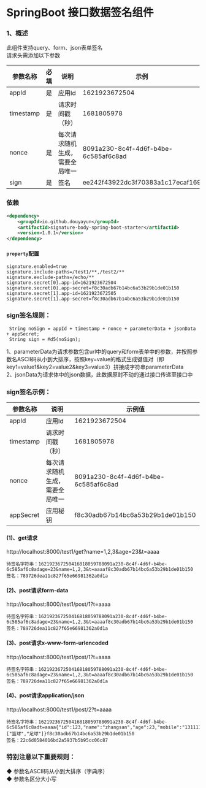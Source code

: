 # SpringBoot 接口数据签名组件

### 1、概述
此组件支持query、form、json表单签名<br>
请求头需添加以下参数<br>

| 参数名称  | 必填 | 说明                           | 示例                                 |
| --------- | ---- | ------------------------------ | ------------------------------------ |
| appId     | 是   | 应用Id                         | 1621923672504                        |
| timestamp | 是   | 请求时间戳（秒）               | 1681805978                           |
| nonce     | 是   | 每次请求随机生成，需要全局唯一 | 8091a230-8c4f-4d6f-b4be-6c585af6c8ad |
| sign      | 是   | 签名                           | ee242f43922dc3f70383a1c17ecaf169     |

### 依赖
```xml
<dependency>
    <groupId>io.github.douyayun</groupId>
    <artifactId>signature-body-spring-boot-starter</artifactId>
    <version>1.0.1</version>
</dependency>
```

#### `property`配置

```
signature.enabled=true
signature.include-paths=/test1/**,/test2/**
signature.exclude-paths=/echo/**
signature.secret[0].app-id=1621923672504
signature.secret[0].app-secret=f8c30adb67b14bc6a53b29b1de01b150
signature.secret[1].app-id=1621923672505
signature.secret[1].app-secret=f8c30adb67b14bc6a53b29b1de01b150
```

### sign签名规则：

```
 String noSign = appId + timestamp + nonce + parameterData + jsonData + appSecret;
 String sign = Md5(noSign);
```

1、parameterData为请求参数包含url中的query和form表单中的参数，并按照参数名ASCII码从小到大排序，按照key=value的格式生成键值对（即key1=value1&key2=value2&key3=value3）拼接成字符串parameterData<br>
2、jsonData为请求体中的json数据，此数据原封不动的通过接口传递至接口中<br>

### sign签名示例：
| 参数名称  | 说明                           | 示例值                               |
| --------- | ------------------------------ | ------------------------------------ |
| appId     | 应用Id                         | 1621923672504                        |
| timestamp | 请求时间戳（秒）               | 1681805978                           |
| nonce     | 每次请求随机生成，需要全局唯一 | 8091a230-8c4f-4d6f-b4be-6c585af6c8ad |
| appSecret | 应用秘钥                       | f8c30adb67b14bc6a53b29b1de01b150     |

#### (1)、get请求

http://localhost:8000/test1/get?name=1,2,3&age=23&t=aaaa

```
待签名字符串：162192367250416818059788091a230-8c4f-4d6f-b4be-6c585af6c8adage=23&name=1,2,3&t=aaaaf8c30adb67b14bc6a53b29b1de01b150
签名：789726dea11c827f65e66981362a0d1a
```

#### (2)、post请求form-data
http://localhost:8000/test1/post/1?t=aaaa

```
待签名字符串：162192367250416818059788091a230-8c4f-4d6f-b4be-6c585af6c8adage=23&name=1,2,3&t=aaaaf8c30adb67b14bc6a53b29b1de01b150
签名：789726dea11c827f65e66981362a0d1a
```
#### (3)、post请求x-www-form-urlencoded
http://localhost:8000/test1/post/1?t=aaaa

```
待签名字符串：162192367250416818059788091a230-8c4f-4d6f-b4be-6c585af6c8adage=23&name=1,2,3&t=aaaaf8c30adb67b14bc6a53b29b1de01b150
签名：789726dea11c827f65e66981362a0d1a
```
#### (4)、post请求application/json
http://localhost:8000/test1/post/2?t=aaaa

```
待签名字符串：162192367250416818059788091a230-8c4f-4d6f-b4be-6c585af6c8adt=aaaa{"id":123,"name":"zhangsan","age":23,"mobile":"13111111111","hobby":["篮球","足球"]}f8c30adb67b14bc6a53b29b1de01b150
签名：22c6d0584016bd2a5937b5b95cc06c87
```

### 特别注意以下重要规则：

◆ 参数名ASCII码从小到大排序（字典序）<br>
◆ 参数名区分大小写<br>